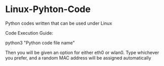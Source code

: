 # Linux-Pyhton-Code
Python codes written that can be used under Linux

 Code Execution Guide:
 
python3 "Python code file name"

Then you will be given an option for either eth0 or wlan0. Type whichever you prefer, and a random MAC address will be assigned automatically
